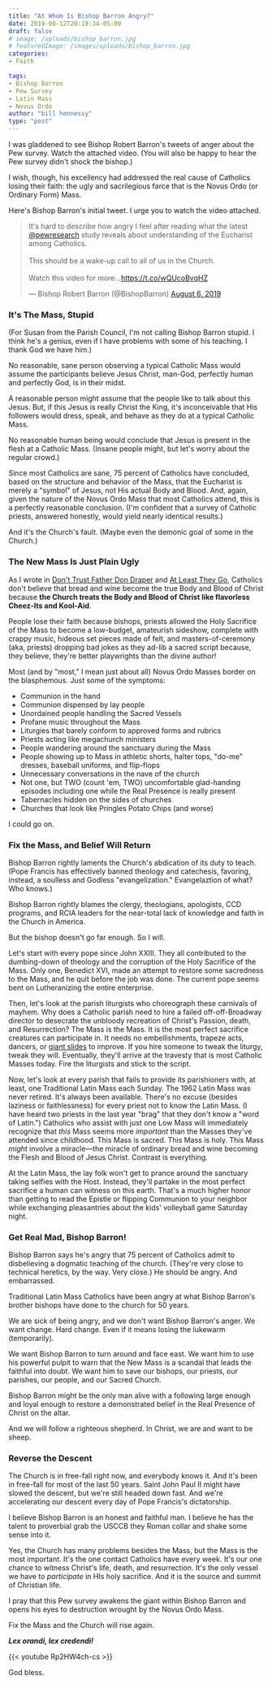 ```yaml
---
title: "At Whom Is Bishop Barron Angry?"
date: 2019-08-12T20:19:34-05:00
draft: false
# image: /uploads/bishop_barron.jpg
# featuredImage: /images/uploads/bishop_barron.jpg
categories:
- Faith

tags:
- Bishop Barron
- Pew Survey
- Latin Mass
- Novus Ordo
author: "bill hennessy"
type: "post"
---
```


I was gladdened to see Bishop Robert Barron's tweets of anger about the Pew survey. Watch the attached video. (You will also be happy to hear the Pew survey didn't shock the bishop.)

I wish, though, his excellency had addressed the real cause of Catholics losing their faith: the ugly and sacrilegious farce that is the Novus Ordo (or Ordinary Form) Mass. 

Here's Bishop Barron's initial tweet. I urge you to watch the video attached. 

<blockquote class="twitter-tweet"><p lang="en" dir="ltr">It&#39;s hard to describe how angry I feel after reading what the latest <a href="https://twitter.com/pewresearch?ref_src=twsrc%5Etfw">@pewresearch</a> study reveals about understanding of the Eucharist among Catholics.<br><br>This should be a wake-up call to all of us in the Church.<br><br>Watch this video for more...<a href="https://t.co/wQUcoBvqHZ">https://t.co/wQUcoBvqHZ</a></p>&mdash; Bishop Robert Barron (@BishopBarron) <a href="https://twitter.com/BishopBarron/status/1158854745316057090?ref_src=twsrc%5Etfw">August 6, 2019</a></blockquote> <script async src="https://platform.twitter.com/widgets.js" charset="utf-8"></script>

### It's The Mass, Stupid

(For Susan from the Parish Council, I'm not calling Bishop Barron stupid. I think he's a genius, even if I have problems with some of his teaching. I thank God we have him.)

No reasonable, sane person observing a typical Catholic Mass would assume the participants believe Jesus Christ, man-God, perfectly human and perfectly God, is in their midst. 

A reasonable person might assume that the people like to talk about this Jesus. But, if this Jesus is really Christ the King, it's inconceivable that His followers would dress, speak, and behave as they do at a typical Catholic Mass. 

No reasonable human being would conclude that Jesus is present in the flesh at a Catholic Mass. (Insane people might, but let's worry about the regular crowd.)

Since most Catholics are sane, 75 percent of Catholics have concluded, based on the structure and behavior of the Mass, that the Eucharist is merely a "symbol" of Jesus, not His actual Body and Blood. And, again, given the nature of the Novus Ordo Mass that most Catholics attend, this is a perfectly reasonable conclusion. (I'm confident that a survey of Catholic priests, answered honestly, would yield nearly identical results.)

And it's the Church's fault. (Maybe even the demonic goal of some in the Church.)

### The New Mass Is Just Plain Ugly

As I wrote in [Don't Trust Father Don Draper](https://www.hennessysview.com/posts/2019/most-catholics-arent-catholic/) and [At Least They Go](https://www.hennessysview.com/posts/2019/at-least-they-go/), Catholics don't believe that bread and wine become the true Body and Blood of Christ because **the Church treats the Body and Blood of Christ like flavorless Cheez-Its and Kool-Aid**. 

People lose their faith because bishops, priests allowed the Holy Sacrifice of the Mass to become a low-budget, amateurish sideshow, complete with crappy music, hideous set pieces made of felt, and masters-of-ceremony (aka, priests) dropping bad jokes as they ad-lib a sacred script because, they believe, they're better playwrights than the divine author!

Most (and by "most," I mean just about all) Novus Ordo Masses border on the blasphemous. Just some of the symptoms:

- Communion in the hand
- Communion dispensed by lay people
- Unordained people handling the Sacred Vessels
- Profane music throughout the Mass
- Liturgies that barely conform to approved forms and rubrics
- Priests acting like megachurch ministers
- People wandering around the sanctuary during the Mass
- People showing up to Mass in athletic shorts, halter tops, "do-me" dresses, baseball uniforms, and flip-flops
- Unnecessary conversations in the nave of the church
- Not one, but TWO (count 'em, TWO) uncomfortable glad-handing episodes including one while the Real Presence is really present
- Tabernacles hidden on the sides of churches
- Churches that look like Pringles Potato Chips (and worse)

I could go on. 

### Fix the Mass, and Belief Will Return

Bishop Barron rightly laments the Church's abdication of its duty to teach. (Pope Francis has effectively banned theology and catechesis, favoring, instead, a soulless and Godless "evangelization." Evangelaztion of what? Who knows.) 

Bishop Barron rightly blames the clergy, theologians, apologists, CCD programs, and RCIA leaders for the near-total lack of knowledge and faith in the Church in America.

But the bishop doesn't go far enough. So I will. 

Let's start with every pope since John XXIII. They all contributed to the dumbing-down of theology and the corruption of the Holy Sacrifice of the Mass. Only one, Benedict XVI, made an attempt to restore some sacredness to the Mass, and he quit before the job was done. The current pope seems bent on Lutheranizing the entire enterprise.

Then, let's look at the parish liturgists who choreograph these carnivals of mayhem. Why does a Catholic parish need to hire a failed off-off-Broadway director to desecrate the unbloody recreation of Christ's Passion, death, and Resurrection? The Mass is the Mass. It is the most perfect sacrifice creatures can participate in. It needs no embellishments, trapeze acts, dancers, or [giant slides](https://kfor.com/2019/08/09/cathedral-installs-giant-slide-but-insists-its-not-a-gimmick/) to improve. If you hire someone to tweak the liturgy, tweak they will. Eventually, they'll arrive at the travesty that is most Catholic Masses today. Fire the liturgists and stick to the script.

Now, let's look at every parish that fails to provide its parishioners with, at least, one Traditional Latin Mass each Sunday. The 1962 Latin Mass was never retired. It's always been available. There's no excuse (besides laziness or faithlessness) for every priest not to know the Latin Mass. (I have heard two priests in the last year "brag" that they don't know a "word of Latin.") Catholics who assist with just one Low Mass will immediately recognize that *this* Mass seems more *important* than the Masses they've attended since childhood. This Mass is sacred. This Mass is holy. This Mass *might* involve a miracle—the miracle of ordinary bread and wine becoming the Flesh and Blood of Jesus Christ. Contrast is everything. 

At the Latin Mass, the lay folk won't get to prance around the sanctuary taking selfies with the Host. Instead, they'll partake in the most perfect sacrifice a human can witness on this earth.  That's a much higher honor than getting to read the Epistle or flipping Communion to your neighbor while exchanging pleasantries about the kids' volleyball game Saturday night. 

### Get Real Mad, Bishop Barron!

Bishop Barron says he's angry that 75 percent of Catholics admit to disbelieving a dogmatic teaching of the church. (They're very close to technical heretics, by the way. Very close.) He should be angry. And embarrassed. 

Traditional Latin Mass Catholics have been angry at what Bishop Barron's brother bishops have done to the church for 50 years. 

We are sick of being angry, and we don't want Bishop Barron's anger. We want change. Hard change. Even if it means losing the lukewarm (temporarily). 

We want Bishop Barron to turn around and face east. We want him to use his powerful pulpit to warn that the New Mass is a scandal that leads the faithful into doubt. We want him to save our bishops, our priests, our parishes, our people, and our Sacred Church. 

Bishop Barron might be the only man alive with a following large enough and loyal enough to restore a demonstrated belief in the Real Presence of Christ on the altar. 

And we will follow a righteous shepherd. In Christ, we are and want to be sheep.

### Reverse the Descent

The Church is in free-fall right now, and everybody knows it. And it's been in free-fall for most of the last 50 years. Saint John Paul II might have slowed the descent, but we're still headed down fast. And we're accelerating our descent every day of Pope Francis's dictatorship. 

I believe Bishop Barron is an honest and faithful man. I believe he has the talent to proverbial grab the USCCB they Roman collar and shake some sense into it. 

Yes, the Church has many problems besides the Mass, but the Mass is the most important. It's the one contact Catholics have every week. It's our one chance to witness Christ's life, death, and resurrection. It's the only vessel we have to *participate* in HIs holy sacrifice. And it is the source and summit of Christian life. 

I pray that this Pew survey awakens the giant within Bishop Barron and opens his eyes to destruction wrought by the Novus Ordo Mass.

Fix the Mass and the Church will rise again. 

**_Lex orandi, lex credendi!_**

{{< youtube Rp2HW4ch-cs >}}

God bless.  